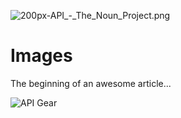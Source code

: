 ![200px-API_-_The_Noun_Project.png](https://stoplight.io/api/v1/projects/cHJqOjI3NjY0/images/6r9WjZwFV94)
# Images

The beginning of an awesome article...


![API Gear](images/API-logo.PNG)